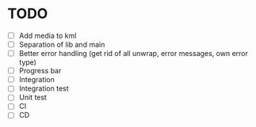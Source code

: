 # TODO
- [ ] Add media to kml
- [ ] Separation of lib and main
- [ ] Better error handling (get rid of all unwrap, error messages, own error type)
- [ ] Progress bar
- [ ] Integration
- [ ] Integration test
- [ ] Unit test
- [ ] CI
- [ ] CD